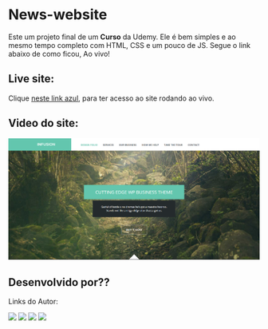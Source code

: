 # News-website

Este um projeto final de um **Curso** da Udemy. Ele é bem simples e ao mesmo tempo completo com HTML, CSS e um pouco de JS. Segue o link abaixo de como ficou, Ao vivo!

## Live site:

Clique [neste link azul](https://cauathiago.github.io/Projeto-Infusion-Udemy/), para ter acesso ao site rodando ao vivo.

## Video do site:

![](img/Cap-Projeto_Udemy.png)

## Desenvolvido por??

Links do Autor:

<a href="https://instagram.com/cauathiagooficial" target="_blank"><img src="https://img.shields.io/badge/-Instagram-%23E4405F?style=for-the-badge&logo=instagram&logoColor=white" target="_blank"></a>
<a href="https://web.telegram.org/a/" target="_blank"><img src="https://img.shields.io/badge/Telegram-2CA5E0?style=for-the-badge&logo=telegram&logoColor=white" target="_blank"></a> 
<a href = "mailto: cauathiago.developer@gamil.com"><img src="https://img.shields.io/badge/-Gmail-%23333?style=for-the-badge&logo=gmail&logoColor=white" target="_blank"></a>
<a href="https://www.linkedin.com/in/cauathiago/" target="_blank"><img src="https://img.shields.io/badge/-LinkedIn-%230077B5?style=for-the-badge&logo=linkedin&logoColor=white" target="_blank"></a> 
